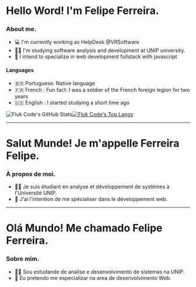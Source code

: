 # Hello Word! I'm Felipe Ferreira.

### About me.
- 💻 I'm currently working as HelpDesk @VRSoftware
- 👨‍🎓 I'm studying software analysis and development at UNIP university.
- 📖 I intend to specialize in web development fullstack with javascript

#### Languages
- 🇧🇷 Portuguese: Native language
- 🇫🇷 French    : Fun fact: I was a soldier of the French foreign legion for two years
- 🇺🇸 English   : I started studying a short time ago

![Fluk Code's GitHub Stats](https://github-readme-stats.vercel.app/api?username=fluk-code&show_icons=true&line_height=28&theme=merko)[![Fluk Code's Top Langs](https://github-readme-stats.vercel.app/api/top-langs/?username=fluk-code&layout=demo&langs_count=4&hide_title=true&theme=merko)](https://github.com/fluk-code/github-readme-stats)


----------------------------------
# Salut Munde! Je m'appelle Ferreira Felipe. 

### À propos de moi.
- 👨‍🎓 Je suis étudiant en analyse et développement de systèmes à l'Université UNIP. 
- 📖 J'ai l'intention de me spécialiser dans le développement web. 


----------------------------------
# Olá Mundo! Me chamado Felipe Ferreira. 

### Sobre mim.
- 👨‍🎓 Sou estudande de analise e desenvolvimento de sistemas na UNIP. 
- 📖 Eu pretendo me especializar na area de desenvolvimento Web.
